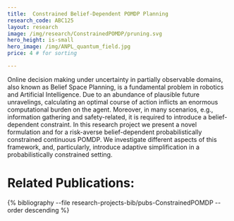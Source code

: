 ```yaml
---
title:  Constrained Belief-Dependent POMDP Planning
research_code: ABC125
layout: research
image: /img/research/ConstrainedPOMDP/pruning.svg
hero_height: is-small
hero_image: /img/ANPL_quantum_field.jpg 
price: 4 # for sorting 

---
```


Online decision making under uncertainty in partially observable domains, also known as Belief Space Planning,
is a fundamental problem in robotics and Artificial Intelligence. Due to an abundance of plausible future unravelings,
calculating an optimal course of action inflicts an enormous computational burden on the agent. Moreover, in many scenarios,
e.g., information gathering and safety-related, it is required to introduce a belief-dependent constraint. In this research project we present a novel formulation and for a risk-averse belief-dependent probabilistically constrained continuous POMDP. We investigate different aspects of this framework, and, particularly, introduce adaptive simplification in a probabilistically constrained setting.

# Related Publications: 
{% bibliography --file research-projects-bib/pubs-ConstrainedPOMDP --order descending %}

